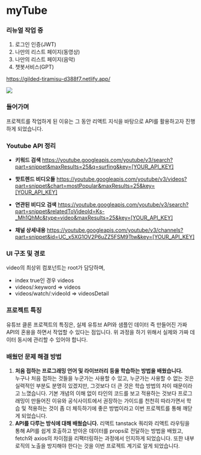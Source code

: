 # myTube

### 리뉴얼 작업 중

1. 로그인 인증(JWT)
2. 나만의 리스트 페이지(동영상)
3. 나만의 리스트 페이지(음악)
4. 챗봇서비스(GPT)

https://gilded-tiramisu-d388f7.netlify.app/

<img src='./public/asset/myyoutube.gif'>

### 들어가며

프로젝트를 작업하게 된 이유는 그 동안 리액트 지식을 바탕으로 API를 활용하고자 진행하게 되었습니다.

### Youtube API 정리

-   **키워드 검색**
    https://youtube.googleapis.com/youtube/v3/search?part=snippet&maxResults=25&q=surfing&key=[YOUR_API_KEY]
    <br>

-   **핫트렌드 비디오들**
    https://youtube.googleapis.com/youtube/v3/videos?part=snippet&chart=mostPopular&maxResults=25&key=[YOUR_API_KEY]
    <br>

-   **연관된 비디오 검색**
    https://youtube.googleapis.com/youtube/v3/search?part=snippet&relatedToVideoId=Ks-_Mh1QhMc&type=video&maxResults=25&key=[YOUR_API_KEY]
    <br>

-   **채널 상세내용**
    https://youtube.googleapis.com/youtube/v3/channels?part=snippet&id=UC_x5XG1OV2P6uZZ5FSM9Ttw&key=[YOUR_API_KEY]
    <br>

### UI 구조 및 경로

video의 최상위 컴포넌트는 root가 담당하며,

-   index true인 경우 videos
-   videos/:keyword ⇒ videos
-   videos/watch/:videoId ⇒ videosDetail

### 프로젝트 특징

유튜브 클론 프로젝트의 특징은, 실제 유튜브 API와 샘플인 데이터 즉 만들어진 가짜 API의 혼용을 하면서 작업할 수 있다는 점입니다.
위 과정을 하기 위해서 실제와 가짜 데이터 동시에 관리할 수 있어야 합니다.

### 배웠던 문제 해결 방법

1. **처음 접하는 프로그래밍 언어 및 라이브러리 등을 학습하는 방법을 배웠습니다.**  
   누구나 처음 접하는 것들을 누군가는 사용할 수 있고, 누군가는 사용할 수 없는 것은 실력적인 부분도 분명히 있겠지만, 그것보다 더 큰 것은 학습 방법의 차이 때문이라고 느꼈습니다. 기본 개념의 이해 없이 타인의 코드를 보고 적용하는 것보다 프로그래밍이 만들어진 이유와 공식사이트에서 권장하는 가이드를 천천히 따라가면서 학습 및 적용하는 것이 좀 더 체득하기에 좋은 방법이라고 이번 프로젝트를 통해 깨닫게 되었습니다.
2. **API를 다루는 방식에 대해 배웠습니다.**
   리액트 tanstack 쿼리와 리액트 라우팅을 통해 API를 쉽게 호출하고 받아온 데이터를 props로 전달하는 방법을 배웠고, fetch와 axios의 차이점을 리팩터링하는 과정에서 인지하게 되었습니다. 또한 내부로직의 노출을 방지해야 한다는 것을 이번 프로젝트 계기로 알게 되었습니다.

